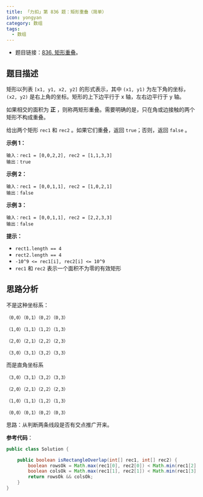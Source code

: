 ```yaml
---
title: 「力扣」第 836 题：矩形重叠（简单）
icon: yongyan
category: 数组
tags:
  - 数组
---
```


+ 题目链接：[836. 矩形重叠](https://leetcode-cn.com/problems/rectangle-overlap/)。


## 题目描述

矩形以列表 `[x1, y1, x2, y2]` 的形式表示，其中 `(x1, y1)` 为左下角的坐标，`(x2, y2)` 是右上角的坐标。矩形的上下边平行于 x 轴，左右边平行于 y 轴。

如果相交的面积为 **正** ，则称两矩形重叠。需要明确的是，只在角或边接触的两个矩形不构成重叠。

给出两个矩形 `rec1` 和 `rec2` 。如果它们重叠，返回 `true`；否则，返回 `false` 。



**示例 1：**

```
输入：rec1 = [0,0,2,2], rec2 = [1,1,3,3]
输出：true
```

**示例 2：**

```
输入：rec1 = [0,0,1,1], rec2 = [1,0,2,1]
输出：false
```

**示例 3：**

```
输入：rec1 = [0,0,1,1], rec2 = [2,2,3,3]
输出：false
```



**提示：**

- `rect1.length == 4`
- `rect2.length == 4`
- `-10^9 <= rec1[i], rec2[i] <= 10^9`
- `rec1` 和 `rec2` 表示一个面积不为零的有效矩形

## 思路分析

不是这种坐标系：

```
（0,0）（0,1）（0,2）（0,3）

（1,0）（1,1）（1,2）（1,3）

（2,0）（2,1）（2,2）（2,3）

（3,0）（3,1）（3,2）（3,3）
```

而是直角坐标系

```
（3,0）（3,1）（3,2）（3,3）

（2,0）（2,1）（2,2）（2,3）

（1,0）（1,1）（1,2）（1,3）

（0,0）（0,1）（0,2）（0,3）
```

思路：从判断两条线段是否有交点推广开来。


**参考代码**：



```java
public class Solution {

    public boolean isRectangleOverlap(int[] rec1, int[] rec2) {
        boolean rowsOk = Math.max(rec1[0], rec2[0]) < Math.min(rec1[2], rec2[2]);
        boolean colsOk = Math.max(rec1[1], rec2[1]) < Math.min(rec1[3], rec2[3]);
        return rowsOk && colsOk;
    }
}
```







